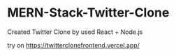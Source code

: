 # MERN-Stack-Twitter-Clone

Created Twitter Clone by used React + Node.js

try on https://twitterclonefrontend.vercel.app/

